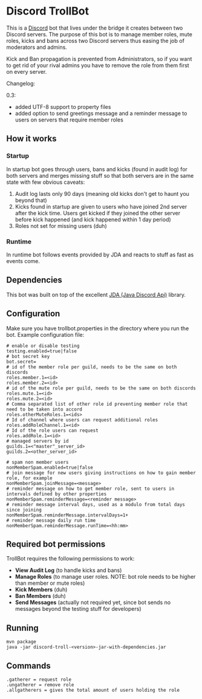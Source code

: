 # Discord TrollBot

This is a [Discord](https://discordapp.com) bot that lives under the bridge it creates between two Discord servers. The purpose of this
bot is to manage member roles, mute roles, kicks and bans across two Discord servers thus easing the job of moderators
and admins.

Kick and Ban propagation is prevented from Administrators, so if you want to get rid of your rival admins you have to
remove the role from them first on every server.

Changelog:

0.3:
 - added UTF-8 support to property files
 - added option to send greetings message and a reminder message to users on servers that require member roles

## How it works

### Startup

In startup bot goes through users, bans and kicks (found in audit log) for both servers and merges missing stuff so that
both servers are in the same state with few obvious caveats:

1. Audit log lasts only 90 days (meaning old kicks don't get to haunt you beyond that)
2. Kicks found in startup are given to users who have joined 2nd server after the kick time. Users get kicked if they
joined the other server before kick happened (and kick happened within 1 day period)
3. Roles not set for missing users (duh)

### Runtime

In runtime bot follows events provided by JDA and reacts to stuff as fast as events come.

## Dependencies

This bot was built on top of the excellent [JDA (Java Discord Api)](https://github.com/DV8FromTheWorld/JDA) library.

## Configuration

Make sure you have trollbot.properties in the directory where you run the bot. Example configuration file:

```
# enable or disable testing
testing.enabled=true|false
# bot secret key
bot.secret=
# id of the member role per guild, needs to be the same on both discords
roles.member.1=<id>
roles.member.2=<id>
# id of the mute role per guild, needs to be the same on both discords
roles.mute.1=<id>
roles.mute.2=<id>
# Comma separated list of other role id preventing member role that need to be taken into accord
roles.otherMuteRoles.1=<ids>
# Id of channel where users can request additional roles
roles.addRoleChannel.1=<id>
# Id of the role users can request
roles.addRole.1=<id>
# managed servers by id
guilds.1=<"master"_server_id>
guilds.2=<other_server_id>

# spam non member users
nonMemberSpam.enabled=true|false
# join message for new users giving instructions on how to gain member role, for example
nonMemberSpam.joinMessage=<message>
# reminder message on how to get member role, sent to users in intervals defined by other properties
nonMemberSpam.reminderMessage=<reminder message>
# reminder message interval days, used as a modulo from total days since joining
nonMemberSpam.reminderMessage.intervalDays=1+
# reminder message daily run time
nonMemberSpam.reminderMessage.runTime=<hh:mm>
```

## Required bot permissions

TrollBot requires the following permissions to work:

* **View Audit Log** (to handle kicks and bans)
* **Manage Roles** (to manage user roles. NOTE: bot role needs to be higher than member or mute roles)
* **Kick Members** (duh)
* **Ban Members** (duh)
* **Send Messages** (actually not required yet, since bot sends no messages beyond the testing stuff for developers)

## Running

```
mvn package
java -jar discord-troll-<version>-jar-with-dependencies.jar
```

## Commands

```
.gatherer = request role
.ungatherer = remove role
.allgatherers = gives the total amount of users holding the role
```
